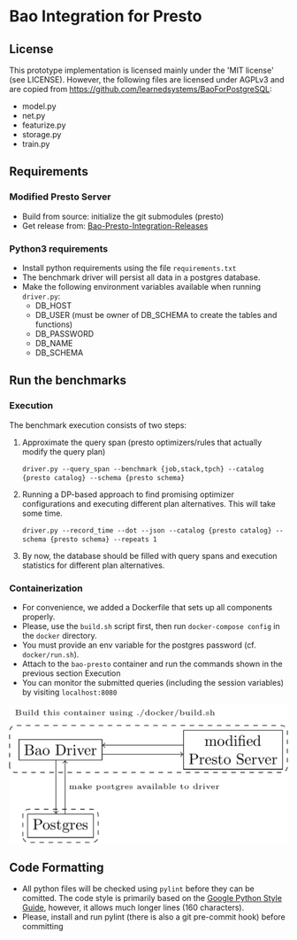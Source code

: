 # Bao Integration for Presto

## License

This prototype implementation is licensed mainly under the 'MIT license' (see LICENSE). However, the following files are
licensed under AGPLv3 and are copied from https://github.com/learnedsystems/BaoForPostgreSQL:

- model.py
- net.py
- featurize.py
- storage.py
- train.py

## Requirements

### Modified Presto Server

- Build from source: initialize the git submodules (presto)
- Get release
  from: [Bao-Presto-Integration-Releases](https://github.com/christophanneser/Bao-Presto-Integration/releases)

### Python3 requirements

- Install python requirements using the file `requirements.txt`
- The benchmark driver will persist all data in a postgres database.
- Make the following environment variables available when running `driver.py`:
    - DB_HOST
    - DB_USER (must be owner of DB_SCHEMA to create the tables and functions)
    - DB_PASSWORD
    - DB_NAME
    - DB_SCHEMA

## Run the benchmarks

### Execution

The benchmark execution consists of two steps:

1. Approximate the query span (presto optimizers/rules that actually modify the query plan)
   ```
   driver.py --query_span --benchmark {job,stack,tpch} --catalog {presto catalog} --schema {presto schema}
   ```
2. Running a DP-based approach to find promising optimizer configurations and executing different plan alternatives.
   This will take some time.
   ```
   driver.py --record_time --dot --json --catalog {presto catalog} --schema {presto schema} --repeats 1
   ```
3. By now, the database should be filled with query spans and execution statistics for different plan alternatives.

### Containerization

- For convenience, we added a Dockerfile that sets up all components properly.
- Please, use the `build.sh` script first, then run `docker-compose config` in the `docker` directory.
- You must provide an env variable for the postgres password (cf. `docker/run.sh`).
- Attach to the `bao-presto` container and run the commands shown in the previous section Execution
- You can monitor the submitted queries (including the session variables) by visiting `localhost:8080`

![Overview](./architecture.png)

## Code Formatting

- All python files will be checked using `pylint` before they can be comitted. The code style is primarily based on
the [Google Python Style Guide](https://google.github.io/styleguide/pyguide.html), however, it allows much longer
lines (160 characters).
- Please, install and run pylint (there is also a git pre-commit hook) before committing
